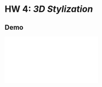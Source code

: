 # HW 4: *3D Stylization*

## Demo
<iframe src="//player.bilibili.com/player.html?aid=918042889&bvid=BV1wu4y187Rj&cid=1322294879&p=1" scrolling="no" border="0" frameborder="no" framespacing="0" allowfullscreen="true"> </iframe>
<br/>


